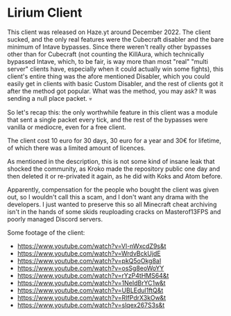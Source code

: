 # Lirium Client
This client was released on Haze.yt around December 2022. The client sucked, and the only real features were the Cubecraft disabler and the bare minimum of Intave bypasses. Since there weren't really other bypasses other than for Cubecraft (not counting the KillAura, which technically bypassed Intave, which, to be fair, is way more than most "real" "multi server" clients have, especially when it could actually win some fights), this client's entire thing was the afore mentioned Disabler, which you could easily get in clients with basic Custom Disabler, and the rest of clients got it after the method got popular. What was the method, you may ask? It was sending a null place packet. 💀

So let's recap this: the only worthwhile feature in this client was a module that sent a single packet every tick, and the rest of the bypasses were vanilla or mediocre, even for a free client.

The client cost 10 euro for 30 days, 30 euro for a year and 30€ for lifetime, of which there was a limited amount of licences.

As mentioned in the description, this is not some kind of insane leak that shocked the community, as Kroko made the repository public one day and then deleted it or re-privated it again, as he did with Koks and Atom before.

Apparently, compensation for the people who bought the client was given out, so I wouldn't call this a scam, and I don't want any drama with the developers. I just wanted to preserve this so all Minecraft cheat archiving isn't in the hands of some skids reuploading cracks on Masterof13FPS and poorly managed Discord servers.

Some footage of the client:
- https://www.youtube.com/watch?v=Vl-nWxcdZ9s&t
- https://www.youtube.com/watch?v=WrdvBckUjdE
- https://www.youtube.com/watch?v=pkQ5oOkg8aI
- https://www.youtube.com/watch?v=osSg8eoWoYY
- https://www.youtube.com/watch?v=rYzP4tHMS64&t
- https://www.youtube.com/watch?v=1NeIdBrYC1w&t
- https://www.youtube.com/watch?v=UBLEdul1ftQ&t
- https://www.youtube.com/watch?v=RIfPdrX3kOw&t
- https://www.youtube.com/watch?v=slqex267S3s&t
